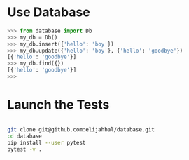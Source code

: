 # Use Database


```python
>>> from database import Db
>>> my_db = Db()
>>> my_db.insert({'hello': 'boy'})
>>> my_db.update({'hello': 'boy'}, {'hello': 'goodbye'})
[{'hello': 'goodbye'}]
>>> my_db.find({})
[{'hello': 'goodbye'}]
>>> 
```

# Launch the Tests

```bash

git clone git@github.com:elijahbal/database.git
cd database
pip install --user pytest
pytest -v .
```
